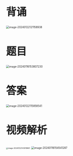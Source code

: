 # 背诵

<img src="https://cvp.oss-cn-shanghai.aliyuncs.com/picgo/202401221211990.png" alt="image-20240122121158938" style="zoom: 50%;" />



# 题目

<img src="C:\Users\51532\Desktop\Computer\02 操作系统知识卡片\01 已知\10 改进型时钟置换算法 240206\01 Pic\01 题集\01 23820 计算题03.png" alt="image-20240116153807230" style="zoom:50%;" />



# 答案

<img src="https://cvp.oss-cn-shanghai.aliyuncs.com/picgo/202401221158689.png" alt="image-20240122115858541" style="zoom: 50%;" />



# 视频解析

<img src="https://cvp.oss-cn-shanghai.aliyuncs.com/picgo/202401221439081.png" alt="image-20240122143919861" style="zoom:33%;" />

<img src="https://cvp.oss-cn-shanghai.aliyuncs.com/picgo/202401161545675.png" alt="image-20240116154541287" style="zoom:50%;" />
